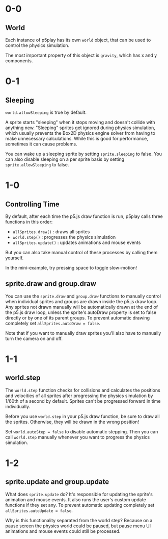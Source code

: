 # 0-0

## World

Each instance of p5play has its own `world` object, that can be used to control the physics simulation.

The most important property of this object is `gravity`, which has x and y components.

# 0-1

## Sleeping

`world.allowSleeping` is true by default.

A sprite starts "sleeping" when it stops moving and doesn't collide with anything new. "Sleeping" sprites get ignored during physics simulation, which usually prevents the Box2D physics engine solver from having to make unnecessary calculations. While this is good for performance, sometimes it can cause problems.

You can wake up a sleeping sprite by setting `sprite.sleeping` to false. You can also disable sleeping on a per sprite basis by setting `sprite.allowSleeping` to false.

# 1-0

## Controlling Time

By default, after each time the p5.js draw function is run, p5play calls three functions in this order:

- `allSprites.draw()` : draws all sprites
- `world.step()` : progresses the physics simulation
- `allSprites.update()` : updates animations and mouse events

But you can also take manual control of these processes by calling them yourself.

In the mini-example, try pressing space to toggle slow-motion!

## sprite.draw and group.draw

You can use the `sprite.draw` and `group.draw` functions to manually control when individual sprites and groups are drawn inside the p5.js draw loop. Any sprites not drawn manually will be automatically drawn at the end of the p5.js draw loop, unless the sprite's autoDraw property is set to false directly or by one of its parent groups. To prevent automatic drawing completely set `allSprites.autoDraw = false`.

Note that if you want to manually draw sprites you'll also have to manually turn the camera on and off.

# 1-1

## world.step

The `world.step` function checks for collisions and calculates the positions and velocities of all sprites after progressing the physics simulation by 1/60th of a second by default. Sprites can't be progressed forward in time individually.

Before you use `world.step` in your p5.js draw function, be sure to draw all the sprites. Otherwise, they will be drawn in the wrong position!

Set `world.autoStep = false` to disable automatic stepping. Then you can call `world.step` manually whenever you want to progress the physics simulation.

# 1-2

## sprite.update and group.update

What does `sprite.update` do? It's responsible for updating the sprite's animation and mouse events. It also runs the user's custom update functions if they set any. To prevent automatic updating completely set `allSprites.autoUpdate = false`.

Why is this functionality separated from the world step? Because on a pause screen the physics world could be paused, but pause menu UI animations and mouse events could still be processed.
